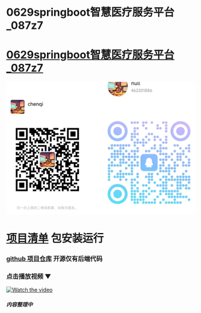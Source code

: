 # 0629springboot智慧医疗服务平台_087z7


# [0629springboot智慧医疗服务平台_087z7](https://github.com/GraduationProject-springboot/0629springboot)

![picture](https://raw.githubusercontent.com/GraduationProject-springboot/.github/main/img/wx.png)

# [项目清单](https://chenqi1990.site) 包安装运行

### [github 项目仓库](https://github.com/GraduationProject-springboot/allSpringbootProjects) 开源仅有后端代码

### 点击播放视频 ▼
[![Watch the video](https://i.sstatic.net/Vp2cE.png)](https://www.bilibili.com/video/BV1eMbYemE1U?p=125)


#####   内容整理中  











